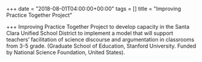 +++
date = "2018-08-01T04:00:00+00:00"
tags = []
title = "Improving Practice Together Project"

+++
Improving Practice Together Project to develop capacity in the Santa Clara Unified School District to implement a model that will support teachers’ facilitation of science discourse and argumentation in classrooms from 3-5 grade. (Graduate School of Education, Stanford University. Funded by National Science Foundation, United States).